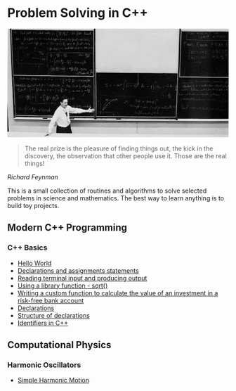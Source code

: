 # Problem Solving in C++

<img src="Richard_Feynman.jpg">

> The real prize is the pleasure of finding things out, the kick in the discovery, the observation that other people use it. Those are the real things!

*Richard Feynman*

This is a small collection of routines and algorithms to solve selected problems in science and mathematics. The best way to learn anything is to build toy projects. 

## Modern C++ Programming

### C++ Basics

* [Hello World](modern_cpp_programming/intro_to_c++/hello_world.cpp)
* [Declarations and assignments statements](modern_cpp_programming/intro_to_c++/declarations_and_assignments.cpp)
* [Reading terminal input and producing output](modern_cpp_programming/intro_to_c++/get_info.cpp)
* [Using a library function - sqrt()](modern_cpp_programming/intro_to_c++/function_basics.cpp)
* [Writing a custom function to calculate the value of an investment in a risk-free bank account](modern_cpp_programming/intro_to_c++/user_defined_funcs.cpp)
* [Declarations](modern_cpp_programming/intro_to_c++/declarations.cpp)
* [Structure of declarations](modern_cpp_programming/intro_to_c++/structure_of_declarations.cpp)
* [Identifiers in C++](modern_cpp_programming/intro_to_c++/names.cpp)

## Computational Physics

### Harmonic Oscillators

* [Simple Harmonic Motion](computational_physics/harmonic_oscillators/simple_pendulum.cpp)
